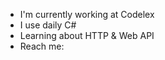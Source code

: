 - I'm currently working at Codelex
- I use daily C# 
- Learning about HTTP & Web API
- Reach me: 


<!---
Ainars43/Ainars43 is a ✨ special ✨ repository because its `README.md` (this file) appears on your GitHub profile.
You can click the Preview link to take a look at your changes.
--->
